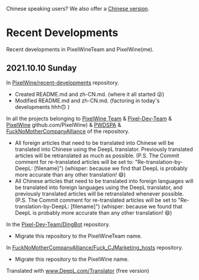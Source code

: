 Chinese speaking users? We also offer a [Chinese version](../../blob/main/zh-CN.md).
# Recent Developments
Recent developments in PixelWineTeam and PixelWine(me).
## 2021.10.10 Sunday
In [PixelWine/recent-developments](../../) repository.
- Created README.md and zh-CN.md. (where it all started 😜)
- Modified README.md and zh-CN.md. (factoring in today's developments hhh🙃 )

In all the projects belonging to [PixelWine Team](https://github.com/pixelwineteam) & [Pixel-Dev-Team](https://github.com/Pixel-Dev-Team) & [PixelWine](https://) github.com/PixelWine) & [PWDSPA](https://github.com/AODS-China) & [FuckNoMotherCompanyAlliance](https://github.com/FuckNoMotherCompanyAlliance) of the repository.
- All foreign articles that need to be translated into Chinese will be translated into Chinese using the DeepL translator. Previously translated articles will be retranslated as much as possible. (P.S. The Commit comment for re-translated articles will be set to: "Re-translation-by-DeepL: [filename]") (whisper: because we find that DeepL is probably more accurate than any other translation! 😄)
- All Chinese articles that need to be translated into foreign languages will be translated into foreign languages using the DeepL translator, and previously translated articles will be retranslated whenever possible. (P.S. The Commit comment for re-translated articles will be set to "Re-translation-by-DeepL: [filename]") (whisper: because we found that DeepL is probably more accurate than any other translation! 😄)

In the [Pixel-Dev-Team/DingBot](https://github.com/Pixel-Dev-Team/DingBot) repository.
- Migrate this repository to the PixelWineTeam name.

In [FuckNoMotherCompanyAlliance/Fuck_CJMarketing_hosts](https://github.com/FuckNoMotherCompanyAlliance/Fuck_CJMarketing_hosts) repository.
- Migrate this repository to the PixelWine name.


Translated with www.DeepL.com/Translator (free version)
